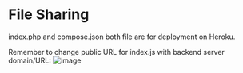 # File Sharing

index.php and compose.json both file are for deployment on Heroku.

Remember to change public URL for index.js with backend server domain/URL: 
![image](https://user-images.githubusercontent.com/65277490/176965422-6233f926-dd80-4edc-a5b5-32ab7a4293d6.png)




